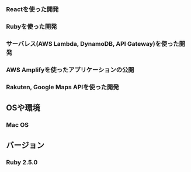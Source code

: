 ### Reactを使った開発
### Rubyを使った開発
### サーバレス(AWS Lambda, DynamoDB, API Gateway)を使った開発
### AWS Amplifyを使ったアプリケーションの公開
### Rakuten, Google Maps APIを使った開発
## OSや環境
### Mac OS
## バージョン
### Ruby 2.5.0
